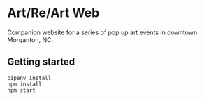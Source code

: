 # Art/Re/Art Web

Companion website for a series of pop up art events in downtown Morganton, NC.

## Getting started

    pipenv install
    npm install
    npm start
